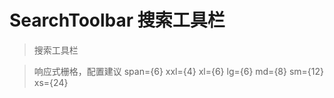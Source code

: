# SearchToolbar 搜索工具栏

> 搜索工具栏

> 响应式栅格，配置建议 span={6} xxl={4} xl={6} lg={6} md={8} sm={12} xs={24}

<code src="./demo/base.tsx"></code>

<API id="SearchToolbar"></API>
